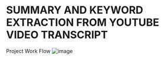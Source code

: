 # SUMMARY AND KEYWORD EXTRACTION FROM YOUTUBE VIDEO TRANSCRIPT
Project Work Flow
![image](https://github.com/user-attachments/assets/29fbf838-f425-4ecc-b485-f445ed59c005)
